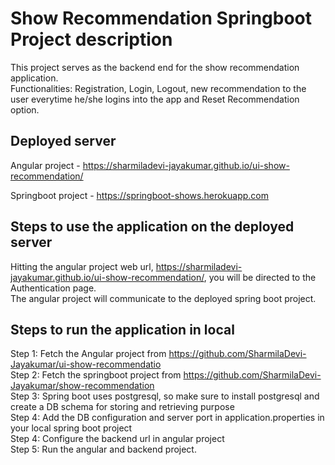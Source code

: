 # Show Recommendation Springboot Project description

This project serves as the backend end for the show recommendation application. <br>
Functionalities: Registration, Login, Logout, new recommendation to the user everytime he/she logins into the app and Reset Recommendation option.

## Deployed server

Angular project - https://sharmiladevi-jayakumar.github.io/ui-show-recommendation/

Springboot project - https://springboot-shows.herokuapp.com

## Steps to use the application on the deployed server

Hitting the angular project web url, https://sharmiladevi-jayakumar.github.io/ui-show-recommendation/, you will be directed to the Authentication page. <br>
The angular project will communicate to the deployed spring boot project.

## Steps to run the application in local

Step 1: Fetch the Angular project from https://github.com/SharmilaDevi-Jayakumar/ui-show-recommendatio<br>
Step 2: Fetch the springboot project from https://github.com/SharmilaDevi-Jayakumar/show-recommendation <br>
Step 3: Spring boot uses postgresql, so make sure to install postgresql and create a DB schema for storing and retrieving purpose <br>
Step 4: Add the DB configuration and server port in application.properties in your local spring boot project <br>
Step 4: Configure the backend url in angular project <br>
Step 5: Run the angular and backend project. <br>
